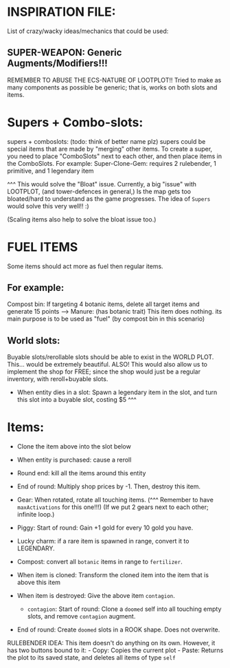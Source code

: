 

# INSPIRATION FILE:
List of crazy/wacky ideas/mechanics that could be used:





## SUPER-WEAPON: Generic Augments/Modifiers!!!
REMEMBER TO ABUSE THE ECS-NATURE OF LOOTPLOT!!
Tried to make as many components as possible be generic; that is, works on both slots and items.






# Supers + Combo-slots:
supers + comboslots: (todo: think of better name plz)
supers could be special items that are made by "merging" other items.
To create a super, you need to place "ComboSlots" next to each other,
and then place items in the ComboSlots.
For example:
Super-Clone-Gem: requires 2 rulebender, 1 primitive, and 1 legendary item

^^^ This would solve the "Bloat" issue.
Currently, a big "issue" with LOOTPLOT, (and tower-defences in general,)
Is the map gets too bloated/hard to understand as the game progresses.
The idea of `Supers` would solve this very well!! :)

(Scaling items also help to solve the bloat issue too.)





# FUEL ITEMS
Some items should act more as fuel then regular items.

## For example:
Compost bin:
If targeting 4 botanic items, delete all target items and generate 15 points
-->
Manure: (has botanic trait)
This item does nothing.
its main purpose is to be used as "fuel" (by compost bin in this scenario)





## World slots:
Buyable slots/rerollable slots should be able to exist in the WORLD PLOT.
This... would be extremely beautiful.
ALSO! This would also allow us to implement the shop for FREE;
since the shop would just be a regular inventory, with reroll+buyable slots.

- When entity dies in a slot:
    Spawn a legendary item in the slot, 
    and turn this slot into a buyable slot, costing $5
^^^ 




# Items:
- Clone the item above into the slot below

- When entity is purchased: cause a reroll

- Round end: kill all the items around this entity

- End of round: Multiply shop prices by -1. Then, destroy this item.

- Gear: When rotated, rotate all touching items.
    (^^^ Remember to have `maxActivations` for this one!!!)
    (If we put 2 gears next to each other; infinite loop.)

- Piggy: Start of round: Gain +1 gold for every 10 gold you have.

- Lucky charm: if a rare item is spawned in range, convert it to LEGENDARY.

- Compost: convert all `botanic` items in range to `fertilizer`.

- When item is cloned: 
    Transform the cloned item into the item that is above this item

- When item is destroyed: Give the above item `contagion`.
    - `contagion`: Start of round: 
        Clone a `doomed` self into all touching empty slots, 
            and remove `contagion` augment.

- End of round: Create `doomed` slots in a ROOK shape. 
    Does not overwrite.

RULEBENDER IDEA:
This item doesn't do anything on its own.
However, it has two buttons bound to it:
    - Copy: Copies the current plot
    - Paste: Returns the plot to its saved state, and deletes all items of type `self`

